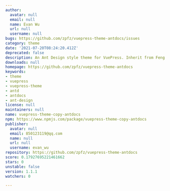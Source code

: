 ```yaml
---
author:
  avatar: null
  email: null
  name: Evan Wu
  url: null
  username: null
bugs: https://github.com/zpfz/vuepress-theme-antdocs/issues
category: theme
date: '2021-07-20T08:24:20.412Z'
deprecated: false
description: An Ant Design style theme for VuePress. Inherit from Feng L.H.
downloads: null
homepage: https://github.com/zpfz/vuepress-theme-antdocs
keywords:
- theme
- vuepress
- vuepress-theme
- antd
- antdocs
- ant-design
license: null
maintainers: null
name: vuepress-theme-copy-antdocs
npm: https://www.npmjs.com/package/vuepress-theme-copy-antdocs
publisher:
  avatar: null
  email: 850123119@qq.com
  name: null
  url: null
  username: evan_wu
repository: https://github.com/zpfz/vuepress-theme-antdocs
score: 0.17927695221461662
stars: 0
unstable: false
version: 1.1.1
watchers: 0

---
```


